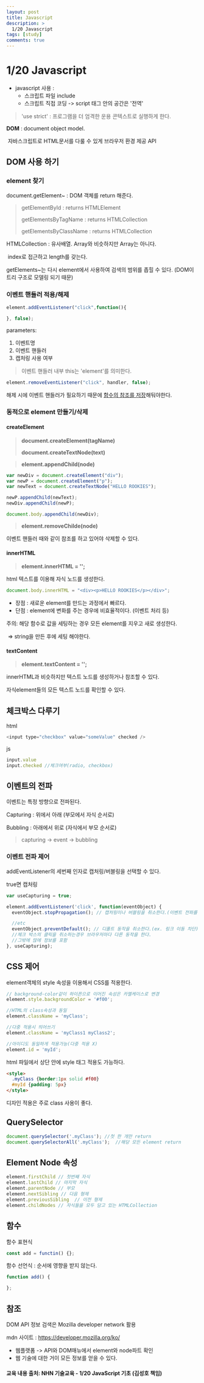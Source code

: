 ```yaml
---
layout: post
title: Javascript
description: >
  1/20 Javascript
tags: [study]
comments: true
---
```


# 1/20 Javascript

- javascript 사용 : 
  - 스크립트 파일 include
  - 스크립트 직접 코딩 -> script 태그 안의 공간은 '전역'

>  'use strict' : 프로그램을 더 엄격한 운용 콘텍스트로 실행하게 한다.



**DOM** : document object model.

​			자바스크립트로 HTML문서를 다룰 수 있게 브라우저 환경 제공 API



## DOM 사용 하기

### element 찾기

document.getElement~ : DOM 객체를 return 해준다.

> getElementById : returns HTMLElement
>
> getElementsByTagName : returns HTMLCollection
>
> getElementsByClassName : returns HTMLCollection

HTMLCollection : 유사배열. Array와 비슷하지만 Array는 아니다.

​							   index로 접근하고 length를 갖는다.

getElements~는 다시 element에서 사용하여 검색의 범위를 좁힐 수 있다. (DOM이 트리 구조로 모델링 되기 때문)



### 이벤트 핸들러 적용/해제

```javascript
element.addEventListener("click",function(){

}, false);
```

parameters:

1. 이벤트명
2. 이벤트 핸들러
3. 캡처링 사용 여부

> 이벤트 핸들러 내부 this는 'element'를 의미한다.

```javascript
element.removeEventListener("click", handler, false);
```

해제 시에 이벤트 핸들러가 필요하기 때문에 <u>함수의 참조를 저장</u>해둬야한다. 



### 동적으로 element 만들기/삭제

#### createElement 

> **document.createElement(tagName)**
>
> **document.createTextNode(text)**

> **element.appendChild(node)**

```javascript
var newDiv = document.createElement("div");
var newP = document.createElement("p");
var newText = document.createTextNode("HELLO ROOKIES");

newP.appendChild(newText);
newDiv.appendChild(newP);

document.body.appendChild(newDiv);
```

> **element.removeChilde(node)**

이벤트 핸들러 때와 같이 참조를 하고 있어야 삭제할 수 있다.

#### innerHTML

> **element.innerHTML = '';**

html 텍스트를 이용해 자식 노드를 생성한다.

```javascript
document.body.innerHTML = "<div><p>HELLO ROOKIES</p></div>";
```

- 장점 : 새로운 element를 만드는 과정에서 빠르다.
- 단점 : element에 변화를 주는 경우에 비효율적이다. (이벤트 처리 등)

주의: 해당 함수로 값을 세팅하는 경우 모든 element를 지우고 새로 생성한다. 

​		  => string을 만든 후에 세팅 해야한다.

#### textContent

> **element.textContent = '';**

innerHTML과 비슷하지만 텍스트 노드를 생성하거나 참조할 수 있다.

자식element들의 모든 텍스트 노드를 확인할 수 있다.



## 체크박스 다루기

html

```javascript
<input type="checkbox" value="someValue" checked />
```

js

```javascript
input.value
input.checked //체크여부(radio, checkbox)
```



## 이벤트의 전파

이벤트는 특정 방향으로 전파된다.

Capturing : 위에서 아래 (부모에서 자식 순서로)

Bubbling : 아래에서 위로 (자식에서 부모 순서로)

> capturing -> event -> bubbling

### 이벤트 전파 제어

addEventListener의 세번째 인자로 캡처링/버블링을 선택할 수 있다.

true면 캡처링

```javascript
var useCapturing = true;

element.addEventListener('click', function(eventObject) {
  eventObject.stopPropagation(); // 캡처링이나 버블링을 취소한다.(이벤트 전파를 차단한다)

  //etc
  eventObject.preventDefault(); // 디폴트 동작을 취소한다.(ex. 링크 이동 차단)
  //체크 박스의 클릭을 취소하는경우 브라우저마다 다른 동작을 한다.
  //그밖에 많에 정보를 포함
}, useCapturing);
```



## CSS 제어

element객체의 style 속성을 이용해서 CSS를 적용한다.

```javascript
// background-color같이 하이픈으로 이어진 속성은 카멜케이스로 변경
element.style.backgroundColor = '#f00';

//HTML의 class속성과 동일
element.className = 'myClass';

//다중 적용시 띄어쓰기
element.className = 'myClass1 myClass2';

//아이디도 동일하게 적용가능(다중 적용 X)
element.id = 'myId';
```

html 파일에서 상단 <head>안에 style 태그 적용도 가능하다. 

```html
<style>
  .myClass {border:1px solid #f00}
  #myId {padding: 5px}
</style>
```

디자인 적용은 주로 class 사용이 좋다.



## QuerySelector

```javascript
document.querySelector('.myClass');	//첫 한 개만 return
document.querySelectorAll('.myClass');	//해당 모든 element return
```



## Element Node 속성

```javascript
element.firstChild // 첫번째 자식
element.lastChild // 마지막 자식
element.parentNode // 부모
element.nextSibling // 다음 형제
element.previousSibling  // 이전 형제
element.childNodes // 자식들을 모두 담고 있는 HTMLCollection
```



## 함수

함수 표현식

```javascript
const add = functin() {};
```

함수 선언식 : 순서에 영향을 받지 않는다.

```javascript
function add() {

};
```



## 참조

DOM API 정보 검색은 Mozilla developer network 활용

mdn 사이트 : https://developer.mozilla.org/ko/

- 웹플랫폼 -> API와 DOM매뉴에서 element와 node파트 확인
- 웹 기술에 대한 거이 모든 정보를 얻을 수 있다.



#### 교육 내용 출처: NHN 기술교육 - 1/20 JavaScript 기초 (김성호 책임)

